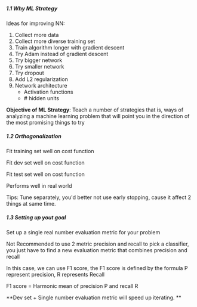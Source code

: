 

##### 1.1 Why ML Strategy
Ideas for improving NN:
1. Collect more data
2. Collect more diverse training set
3. Train algorithm longer with gradient descent 
4. Try Adam instead of gradient descent 
5. Try bigger network
6. Try smaller network
7. Try dropout 
8. Add L2 regularization 
9. Network architecture
    - Activation functions 
    - \# hidden units 
    
**Objective of ML Strategy**: Teach a number of strategies that is, ways of analyzing a machine learning problem that will point you in the direction of the most promising things to try



##### 1.2 Orthogonalization 
Fit training set well on cost function 

Fit dev set well on cost function 

Fit test set well on cost function 

Performs well in real world 


Tips: Tune separately, you'd better not use early stopping, cause it affect 2 things at same time. 

##### 1.3 Setting up yout goal
Set up a single real number evaluation metric for your problem 

Not Recommended to use 2 metric precision and recall to pick a classifier, you just have to find a new evaluation metric that combines precision and recall

In this case, we can use F1 score, the F1 score is defined by the formula 
P represent precision, R represents Recall

F1 score = Harmonic mean of precision P and recall R


**Dev set + Single number evaluation metric will speed up iterating. **

























